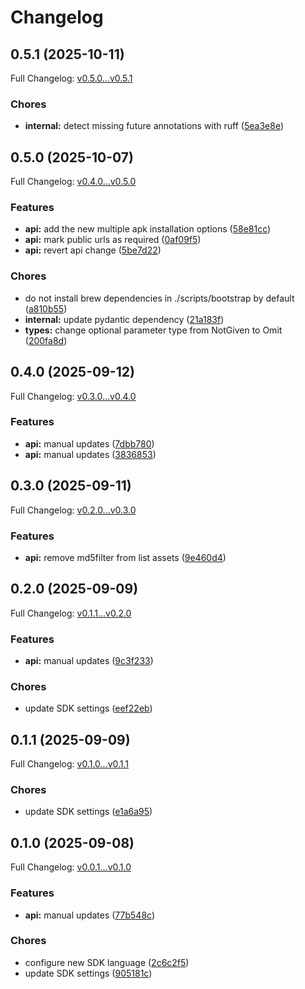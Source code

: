 # Changelog

## 0.5.1 (2025-10-11)

Full Changelog: [v0.5.0...v0.5.1](https://github.com/limrun-inc/python-sdk/compare/v0.5.0...v0.5.1)

### Chores

* **internal:** detect missing future annotations with ruff ([5ea3e8e](https://github.com/limrun-inc/python-sdk/commit/5ea3e8e2ce8f057a8e22854221db80b5f8aa229c))

## 0.5.0 (2025-10-07)

Full Changelog: [v0.4.0...v0.5.0](https://github.com/limrun-inc/python-sdk/compare/v0.4.0...v0.5.0)

### Features

* **api:** add the new multiple apk installation options ([58e81cc](https://github.com/limrun-inc/python-sdk/commit/58e81cc2074ef7a75dcc8ac25f50a0b2bf0f3c57))
* **api:** mark public urls as required ([0af09f5](https://github.com/limrun-inc/python-sdk/commit/0af09f54ee37d7b4cfe3d4b02d69faf412cf2442))
* **api:** revert api change ([5be7d22](https://github.com/limrun-inc/python-sdk/commit/5be7d225f832016734c449ba2fd6c906efd9646c))


### Chores

* do not install brew dependencies in ./scripts/bootstrap by default ([a810b55](https://github.com/limrun-inc/python-sdk/commit/a810b55f4f433cf81e91cc6384eb803d9178b75e))
* **internal:** update pydantic dependency ([21a183f](https://github.com/limrun-inc/python-sdk/commit/21a183f72ff7e281b0db44cd1f598fd7f73bffa9))
* **types:** change optional parameter type from NotGiven to Omit ([200fa8d](https://github.com/limrun-inc/python-sdk/commit/200fa8ddfca76d214e1b8c793ef5939a629d1b30))

## 0.4.0 (2025-09-12)

Full Changelog: [v0.3.0...v0.4.0](https://github.com/limrun-inc/python-sdk/compare/v0.3.0...v0.4.0)

### Features

* **api:** manual updates ([7dbb780](https://github.com/limrun-inc/python-sdk/commit/7dbb780b65eae748a19c41154d41b4f24c153bd1))
* **api:** manual updates ([3836853](https://github.com/limrun-inc/python-sdk/commit/38368531d480706c4528c6bd0b4b94a94e788592))

## 0.3.0 (2025-09-11)

Full Changelog: [v0.2.0...v0.3.0](https://github.com/limrun-inc/python-sdk/compare/v0.2.0...v0.3.0)

### Features

* **api:** remove md5filter from list assets ([9e460d4](https://github.com/limrun-inc/python-sdk/commit/9e460d4e032d1549f0fb419bb871fd03a846f864))

## 0.2.0 (2025-09-09)

Full Changelog: [v0.1.1...v0.2.0](https://github.com/limrun-inc/python-sdk/compare/v0.1.1...v0.2.0)

### Features

* **api:** manual updates ([9c3f233](https://github.com/limrun-inc/python-sdk/commit/9c3f2330f50cdeef71004c7ea10874cc4fc157d3))


### Chores

* update SDK settings ([eef22eb](https://github.com/limrun-inc/python-sdk/commit/eef22eba5f9ee08a1620cf7155306f01b9c0020c))

## 0.1.1 (2025-09-09)

Full Changelog: [v0.1.0...v0.1.1](https://github.com/limrun-inc/python-sdk/compare/v0.1.0...v0.1.1)

### Chores

* update SDK settings ([e1a6a95](https://github.com/limrun-inc/python-sdk/commit/e1a6a95be568d7fd21fcbfeba3460b2934e84212))

## 0.1.0 (2025-09-08)

Full Changelog: [v0.0.1...v0.1.0](https://github.com/limrun-inc/python-sdk/compare/v0.0.1...v0.1.0)

### Features

* **api:** manual updates ([77b548c](https://github.com/limrun-inc/python-sdk/commit/77b548ca5977d8155954a4ad2da14086ef66de59))


### Chores

* configure new SDK language ([2c6c2f5](https://github.com/limrun-inc/python-sdk/commit/2c6c2f56099811070dc4c137f4cdbad18ec5c5a6))
* update SDK settings ([905181c](https://github.com/limrun-inc/python-sdk/commit/905181c229934fd82579ea0364b5d34f05b89138))
